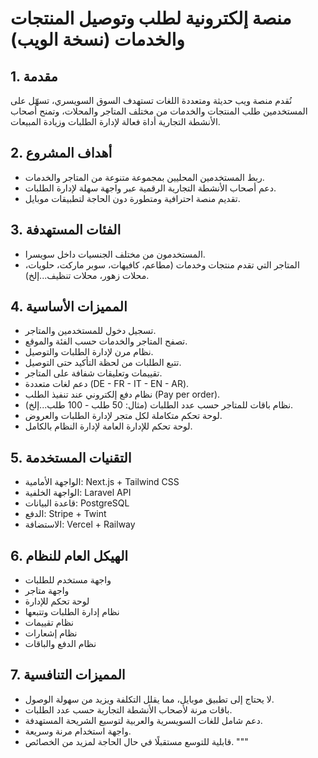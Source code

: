 # منصة إلكترونية لطلب وتوصيل المنتجات والخدمات (نسخة الويب)

## 1. مقدمة

نُقدم منصة ويب حديثة ومتعددة اللغات تستهدف السوق السويسري، تسهّل على المستخدمين طلب المنتجات والخدمات من مختلف المتاجر والمحلات، وتمنح أصحاب الأنشطة التجارية أداة فعالة لإدارة الطلبات وزيادة المبيعات.

## 2. أهداف المشروع

- ربط المستخدمين المحليين بمجموعة متنوعة من المتاجر والخدمات.
- دعم أصحاب الأنشطة التجارية الرقمية عبر واجهة سهلة لإدارة الطلبات.
- تقديم منصة احترافية ومتطورة دون الحاجة لتطبيقات موبايل.

## 3. الفئات المستهدفة

- المستخدمون من مختلف الجنسيات داخل سويسرا.
- المتاجر التي تقدم منتجات وخدمات (مطاعم، كافيهات، سوبر ماركت، حلويات، محلات زهور، محلات تنظيف...إلخ).

## 4. المميزات الأساسية

- تسجيل دخول للمستخدمين والمتاجر.
- تصفح المتاجر والخدمات حسب الفئة والموقع.
- نظام مرن لإدارة الطلبات والتوصيل.
- تتبع الطلبات من لحظة التأكيد حتى التوصيل.
- تقييمات وتعليقات شفافة على المتاجر.
- دعم لغات متعددة (DE - FR - IT - EN - AR).
- نظام دفع إلكتروني عند تنفيذ الطلب (Pay per order).
- نظام باقات للمتاجر حسب عدد الطلبات (مثال: 50 طلب - 100 طلب...إلخ).
- لوحة تحكم متكاملة لكل متجر لإدارة الطلبات والعروض.
- لوحة تحكم للإدارة العامة لإدارة النظام بالكامل.

## 5. التقنيات المستخدمة

- الواجهة الأمامية: Next.js + Tailwind CSS
- الواجهة الخلفية: Laravel API
- قاعدة البيانات: PostgreSQL
- الدفع: Stripe + Twint
- الاستضافة: Vercel + Railway

## 6. الهيكل العام للنظام

- واجهة مستخدم للطلبات
- واجهة متاجر
- لوحة تحكم للإدارة
- نظام إدارة الطلبات وتتبعها
- نظام تقييمات
- نظام إشعارات
- نظام الدفع والباقات


## 7. المميزات التنافسية

- لا يحتاج إلى تطبيق موبايل، مما يقلل التكلفة ويزيد من سهولة الوصول.
- باقات مرنة لأصحاب الأنشطة التجارية حسب عدد الطلبات.
- دعم شامل للغات السويسرية والعربية لتوسيع الشريحة المستهدفة.
- واجهة استخدام مرنة وسريعة.
- قابلية للتوسع مستقبلًا في حال الحاجة لمزيد من الخصائص.
  """
